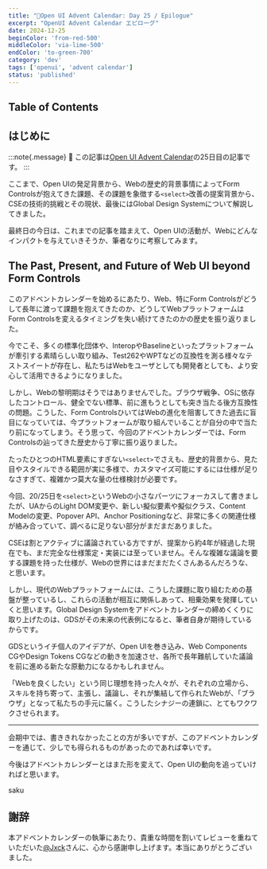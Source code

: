```yaml
---
title: "🎄Open UI Advent Calendar: Day 25 / Epilogue"
excerpt: "OpenUI Advent Calendar エピローグ"
date: 2024-12-25
beginColor: 'from-red-500'
middleColor: 'via-lime-500'
endColor: 'to-green-700'
category: 'dev'
tags: ['openui', 'advent calendar']
status: 'published'
---
```

## Table of Contents

## はじめに

:::note{.message}
🎄 この記事は[Open UI Advent Calendar](https://adventar.org/calendars/10293)の25日目の記事です。
:::

ここまで、Open UIの発足背景から、Webの歴史的背景事情によってForm Controlsが抱えてきた課題、その課題を象徴する`<select>`改善の提案背景から、CSEの技術的挑戦とその現状、最後にはGlobal Design Systemについて解説してきました。

最終日の今日は、これまでの記事を踏まえて、Open UIの活動が、Webにどんなインパクトを与えていきそうか、筆者なりに考察してみます。

## The Past, Present, and Future of Web UI beyond Form Controls

このアドベントカレンダーを始めるにあたり、Web、特にForm Controlsがどうして長年に渡って課題を抱えてきたのか、どうしてWebプラットフォームはForm Controlsを変えるタイミングを失い続けてきたのかの歴史を振り返りました。

今でこそ、多くの標準化団体や、InteropやBaselineといったプラットフォームが牽引する素晴らしい取り組み、Test262やWPTなどの互換性を測る様々なテストスイートが存在し、私たちはWebをユーザとしても開発者としても、より安心して活用できるようになりました。

しかし、Webの黎明期はそうではありませんでした。ブラウザ戦争、OSに依存したコントロール、健全でない標準、前に進もうとしても突き当たる後方互換性の問題。こうした、Form ControlsひいてはWebの進化を阻害してきた過去に盲目になっていては、今プラットフォームが取り組んでいることが自分の中で当たり前になってしまう。そう思って、今回のアドベントカレンダーでは、Form Controlsの辿ってきた歴史から丁寧に振り返りました。

たったひとつのHTML要素にすぎない`<select>`でさえも、歴史的背景から、見た目やスタイルできる範囲が実に多様で、カスタマイズ可能にするには仕様が足りなさすぎて、複雑かつ莫大な量の仕様検討が必要です。

今回、20/25日を`<select>`というWebの小さなパーツにフォーカスして書きましたが、UAからのLight DOM変更や、新しい擬似要素や擬似クラス、Content Modelの変更、Popover API、Anchor Positioningなど、非常に多くの関連仕様が絡み合っていて、調べるに足りない部分がまだまだありました。

CSEは割とアクティブに議論されている方ですが、提案から約4年が経過した現在でも、まだ完全な仕様策定・実装には至っていません。そんな複雑な議論を要する課題を持った仕様が、Webの世界にはまだまだたくさんあるんだろうな、と思います。

しかし、現代のWebプラットフォームには、こうした課題に取り組むための基盤が整っているし、これらの活動が相互に関係しあって、相乗効果を発揮していくと思います。Global Design Systemをアドベントカレンダーの締めくくりに取り上げたのは、GDSがその未来の代表例になると、筆者自身が期待しているからです。

GDSというイチ個人のアイデアが、Open UIを巻き込み、Web Components CGやDesign Tokens CGなどの動きを加速させ、各所で長年難航していた議論を前に進める新たな原動力になるかもしれません。

「Webを良くしたい」という同じ理想を持った人々が、それぞれの立場から、スキルを持ち寄って、主張し、議論し、それが集結して作られたWebが、「ブラウザ」となって私たちの手元に届く。こうしたシナジーの連鎖に、とてもワクワクさせられます。

***

会期中では、書ききれなかったことの方が多いですが、このアドベントカレンダーを通じて、少しでも得られるものがあったのであれば幸いです。

今後はアドベントカレンダーとはまた形を変えて、Open UIの動向を追っていければと思います。

saku

## 謝辞

本アドベントカレンダーの執筆にあたり、貴重な時間を割いてレビューを重ねていただいた[@Jxck](https://github.com/Jxck)さんに、心から感謝申し上げます。本当にありがとうございました。

